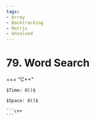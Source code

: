 ```yaml
---
tags:
- Array
- Backtracking
- Matrix
- Unsolved
---
```



# 79. Word Search

=== "C++"

    $Time: O()$

    $Space: O()$

    ```c++
    ```